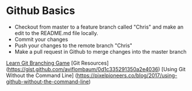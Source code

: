 # Github Basics

- Checkout from master to a feature branch called "Chris" and make an edit to the README.md file locally. 
- Commit your changes
- Push your changes to the remote branch "Chris"
- Make a pull request in Github to merge changes into the master branch

[Learn Git Branching Game](https://learngitbranching.js.org/)
[Git Resources] (https://gist.github.com/aviflombaum/0d1c335291350a2e4036)
[Using Git Without the Command Line] (https://pixelpioneers.co/blog/2017/using-github-without-the-command-line)
